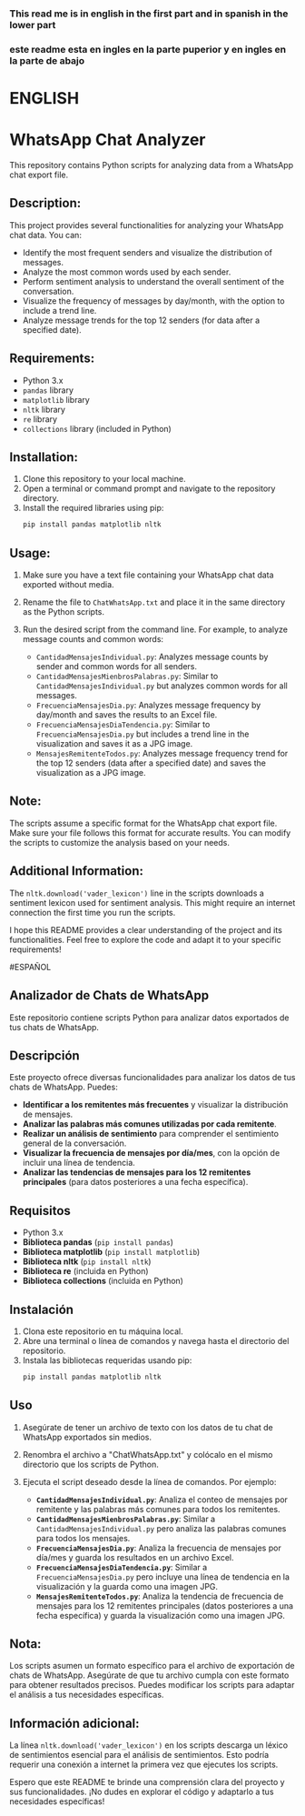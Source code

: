 ### This read me is in english in the first part and in spanish in the lower part
### este readme esta en ingles en la parte puperior y en ingles en la parte de abajo
# ENGLISH
# WhatsApp Chat Analyzer

This repository contains Python scripts for analyzing data from a WhatsApp chat export file.

## Description:

This project provides several functionalities for analyzing your WhatsApp chat data. You can:

- Identify the most frequent senders and visualize the distribution of messages.
- Analyze the most common words used by each sender.
- Perform sentiment analysis to understand the overall sentiment of the conversation.
- Visualize the frequency of messages by day/month, with the option to include a trend line.
- Analyze message trends for the top 12 senders (for data after a specified date).

## Requirements:

- Python 3.x
- `pandas` library
- `matplotlib` library
- `nltk` library
- `re` library
- `collections` library (included in Python)

## Installation:

1. Clone this repository to your local machine.
2. Open a terminal or command prompt and navigate to the repository directory.
3. Install the required libraries using pip:
    ```sh
    pip install pandas matplotlib nltk
    ```

## Usage:

1. Make sure you have a text file containing your WhatsApp chat data exported without media.
2. Rename the file to `ChatWhatsApp.txt` and place it in the same directory as the Python scripts.
3. Run the desired script from the command line. For example, to analyze message counts and common words:

    - `CantidadMensajesIndividual.py`: Analyzes message counts by sender and common words for all senders.
    - `CantidadMensajesMienbrosPalabras.py`: Similar to `CantidadMensajesIndividual.py` but analyzes common words for all messages.
    - `FrecuenciaMensajesDia.py`: Analyzes message frequency by day/month and saves the results to an Excel file.
    - `FrecuenciaMensajesDiaTendencia.py`: Similar to `FrecuenciaMensajesDia.py` but includes a trend line in the visualization and saves it as a JPG image.
    - `MensajesRemitenteTodos.py`: Analyzes message frequency trend for the top 12 senders (data after a specified date) and saves the visualization as a JPG image.

## Note:

The scripts assume a specific format for the WhatsApp chat export file. Make sure your file follows this format for accurate results. You can modify the scripts to customize the analysis based on your needs.

## Additional Information:

The `nltk.download('vader_lexicon')` line in the scripts downloads a sentiment lexicon used for sentiment analysis. This might require an internet connection the first time you run the scripts.

I hope this README provides a clear understanding of the project and its functionalities. Feel free to explore the code and adapt it to your specific requirements!


#ESPAÑOL
## Analizador de Chats de WhatsApp

Este repositorio contiene scripts Python para analizar datos exportados de tus chats de WhatsApp.

## Descripción

Este proyecto ofrece diversas funcionalidades para analizar los datos de tus chats de WhatsApp. Puedes:

* **Identificar a los remitentes más frecuentes** y visualizar la distribución de mensajes.
* **Analizar las palabras más comunes utilizadas por cada remitente**.
* **Realizar un análisis de sentimiento** para comprender el sentimiento general de la conversación.
* **Visualizar la frecuencia de mensajes por día/mes**, con la opción de incluir una línea de tendencia.
* **Analizar las tendencias de mensajes para los 12 remitentes principales** (para datos posteriores a una fecha específica).

## Requisitos

* Python 3.x
* **Biblioteca pandas** (`pip install pandas`)
* **Biblioteca matplotlib** (`pip install matplotlib`)
* **Biblioteca nltk** (`pip install nltk`)
* **Biblioteca re** (incluida en Python)
* **Biblioteca collections** (incluida en Python)

## Instalación

1. Clona este repositorio en tu máquina local.
2. Abre una terminal o línea de comandos y navega hasta el directorio del repositorio.
3. Instala las bibliotecas requeridas usando pip:
   ```bash
   pip install pandas matplotlib nltk
## Uso

1. Asegúrate de tener un archivo de texto con los datos de tu chat de WhatsApp exportados sin medios.
2. Renombra el archivo a "ChatWhatsApp.txt" y colócalo en el mismo directorio que los scripts de Python.
3. Ejecuta el script deseado desde la línea de comandos. Por ejemplo:

   * **`CantidadMensajesIndividual.py`**: Analiza el conteo de mensajes por remitente y las palabras más comunes para todos los remitentes.
   * **`CantidadMensajesMienbrosPalabras.py`**: Similar a `CantidadMensajesIndividual.py` pero analiza las palabras comunes para todos los mensajes.
   * **`FrecuenciaMensajesDia.py`**: Analiza la frecuencia de mensajes por día/mes y guarda los resultados en un archivo Excel.
   * **`FrecuenciaMensajesDiaTendencia.py`**: Similar a `FrecuenciaMensajesDia.py` pero incluye una línea de tendencia en la visualización y la guarda como una imagen JPG.
   * **`MensajesRemitenteTodos.py`**: Analiza la tendencia de frecuencia de mensajes para los 12 remitentes principales (datos posteriores a una fecha específica) y guarda la visualización como una imagen JPG.
## Nota:

Los scripts asumen un formato específico para el archivo de exportación de chats de WhatsApp. Asegúrate de que tu archivo cumpla con este formato para obtener resultados precisos. Puedes modificar los scripts para adaptar el análisis a tus necesidades específicas.

## Información adicional:

La línea `nltk.download('vader_lexicon')` en los scripts descarga un léxico de sentimientos esencial para el análisis de sentimientos. Esto podría requerir una conexión a internet la primera vez que ejecutes los scripts.

Espero que este README te brinde una comprensión clara del proyecto y sus funcionalidades. ¡No dudes en explorar el código y adaptarlo a tus necesidades específicas!

